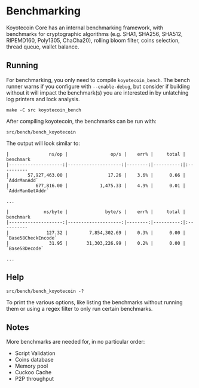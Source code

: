 # Benchmarking

Koyotecoin Core has an internal benchmarking framework, with benchmarks
for cryptographic algorithms (e.g. SHA1, SHA256, SHA512, RIPEMD160, Poly1305, ChaCha20), rolling bloom filter, coins selection,
thread queue, wallet balance.

## Running

For benchmarking, you only need to compile `koyotecoin_bench`. The bench runner
warns if you configure with `--enable-debug`, but consider if building without
it will impact the benchmark(s) you are interested in by unlatching log printers
and lock analysis.

    make -C src koyotecoin_bench

After compiling koyotecoin, the benchmarks can be run with:

    src/bench/bench_koyotecoin

The output will look similar to:

```
|               ns/op |                op/s |    err% |     total | benchmark
|--------------------:|--------------------:|--------:|----------:|:----------
|       57,927,463.00 |               17.26 |    3.6% |      0.66 | `AddrManAdd`
|          677,816.00 |            1,475.33 |    4.9% |      0.01 | `AddrManGetAddr`

...

|             ns/byte |              byte/s |    err% |     total | benchmark
|--------------------:|--------------------:|--------:|----------:|:----------
|              127.32 |        7,854,302.69 |    0.3% |      0.00 | `Base58CheckEncode`
|               31.95 |       31,303,226.99 |    0.2% |      0.00 | `Base58Decode`

...
```

## Help

    src/bench/bench_koyotecoin -?

To print the various options, like listing the benchmarks without running them
or using a regex filter to only run certain benchmarks.

## Notes

More benchmarks are needed for, in no particular order:

- Script Validation
- Coins database
- Memory pool
- Cuckoo Cache
- P2P throughput
